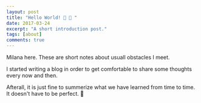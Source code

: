 ```yaml
---
layout: post
title: "Hello World! 👋 🖖 "
date: 2017-03-24
excerpt: "A short introduction post."
tags: [about]
comments: true
---
```


Milana here. These are short notes about usuall obstacles I meet.

I started writing a blog in order to get comfortable to share
some thoughts every now and then.

Afterall, it is just fine to summerize what we have learned from time to time.
It doesn't have to be perfect. 💅
